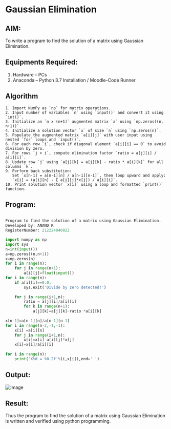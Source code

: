 # Gaussian Elimination

## AIM:
To write a program to find the solution of a matrix using Gaussian Elimination.

## Equipments Required:
1. Hardware – PCs
2. Anaconda – Python 3.7 Installation / Moodle-Code Runner

## Algorithm
```text
1. Import NumPy as `np` for matrix operations.
2. Input number of variables `n` using `input()` and convert it using `int()`.
3. Initialize an `n x (n+1)` augmented matrix `a` using `np.zeros((n, n+1))`.
4. Initialize a solution vector `x` of size `n` using `np.zeros(n)`.
5. Populate the augmented matrix `a[i][j]` with user input using nested `for` loops and `input()`.
6. For each row `i`, check if diagonal element `a[i][i] == 0` to avoid division by zero.
7. For rows `j > i`, compute elimination factor `ratio = a[j][i] / a[i][i]`.
8. Update row `j` using `a[j][k] = a[j][k] - ratio * a[i][k]` for all columns `k`.
9. Perform back substitution:
   Set `x[n-1] = a[n-1][n] / a[n-1][n-1]`, then loop upward and apply:
   `x[i] = (a[i][n] - Σ a[i][j]*x[j]) / a[i][i]`.
10. Print solution vector `x[i]` using a loop and formatted `print()` function.
```

## Program:
``` python

Program to find the solution of a matrix using Gaussian Elimination.
Developed by: ANAND K 
RegisterNumber: 212224040022

import numpy as np
import sys
n=int(input())
a=np.zeros((n,n+1))
x=np.zeros(n)
for i in range(n):
    for j in range(n+1):
        a[i][j]=float(input())
for i in range(n):
    if a[i][i]==0.0:
        sys.exit('Divide by zero detected!')
    
    for j in range(i+1,n):
        ratio = a[j][i]/a[i][i]
        for k in range(n+1):
            a[j][k]=a[j][k]-ratio *a[i][k]
            
x[n-1]=a[n-1][n]/a[n-1][n-1]
for i in range(n-2,-1,-1):
    x[i] =a[i][n]
    for j in range(i+1,n):
        x[i]=x[i]-a[i][j]*x[j]
    x[i]=x[i]/a[i][i]
    
for i in range(n):
    print('X%d = %0.2f'%(i,x[i]),end=' ')
```

## Output:
![image](https://github.com/user-attachments/assets/0e718995-8f81-423e-9b50-2687751abb87)



## Result:
Thus the program to find the solution of a matrix using Gaussian Elimination is written and verified using python programming.

